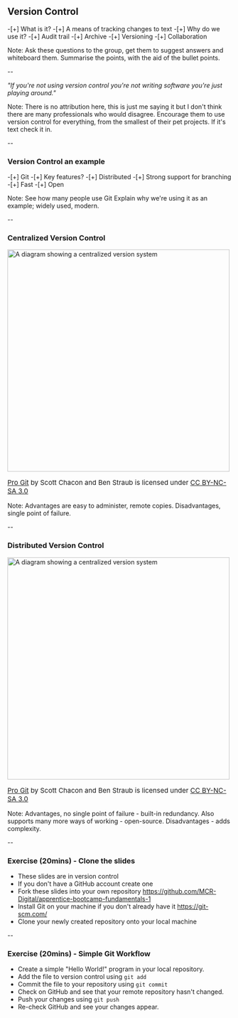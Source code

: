 ## Version Control

-[+] What is it?
    -[+] A means of tracking changes to text
-[+] Why do we use it?
    -[+] Audit trail
    -[+] Archive
    -[+] Versioning
    -[+] Collaboration
    
Note:
Ask these questions to the group, get them to suggest answers and whiteboard them.
Summarise the points, with the aid of the bullet points.

--

_"If you're not using version control you're not writing software
you're just playing around."_

Note:
There is no attribution here, this is just me saying it but I don't think there are many professionals who would disagree.
Encourage them to use version control for everything, from the smallest of their pet projects.
If it's text check it in.

--

### Version Control an example

-[+] Git
-[+] Key features?
    -[+] Distributed
    -[+] Strong support for branching
    -[+] Fast
    -[+] Open

Note:
See how many people use Git
Explain why we're using it as an example; widely used, modern.

--

### Centralized Version Control

<img src="{{ site.github.url }}/images/centralized.png" style="height: 500px;" alt="A diagram showing a centralized version system">

<p style="float:bottom;font-size:15px">
<a href="https://git-scm.com/book/en/v2">Pro Git</a>
by Scott Chacon and Ben Straub is licensed under 
<a href="https://creativecommons.org/licenses/by-nc-sa/3.0/">CC BY-NC-SA 3.0</a>
</p>

Note:
Advantages are easy to administer, remote copies.
Disadvantages, single point of failure.

--

### Distributed Version Control

<img src="{{ site.github.url }}/images/distributed.png" style="height: 500px;" alt="A diagram showing a centralized version system">

<p style="float:bottom;font-size:15px">
<a href="https://git-scm.com/book/en/v2">Pro Git</a>
by Scott Chacon and Ben Straub is licensed under 
<a href="https://creativecommons.org/licenses/by-nc-sa/3.0/">CC BY-NC-SA 3.0</a>
</p>

Note:
Advantages, no single point of failure - built-in redundancy.
Also supports many more ways of working - open-source.
Disadvantages - adds complexity.

--

### Exercise (20mins) - Clone the slides

* These slides are in version control
* If you don't have a GitHub account create one
* Fork these slides into your own repository
https://github.com/MCR-Digital/apprentice-bootcamp-fundamentals-1
* Install Git on your machine if you don't already have it
https://git-scm.com/
* Clone your newly created repository onto your local machine 

--

### Exercise (20mins) - Simple Git Workflow

* Create a simple "Hello World!" program in your local repository.
* Add the file to version control using
`git add`
* Commit the file to your repository using
`git commit`
* Check on GitHub and see that your remote repository hasn't changed.
* Push your changes using
`git push`
* Re-check GitHub and see your changes appear.